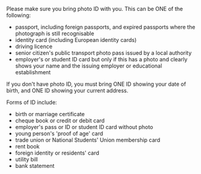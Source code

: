 Please make sure you bring photo ID with you. This can be ONE of the following:

* passport, including foreign passports, and expired passports where the photograph is still recognisable
* identity card (including European identity cards)
* driving licence
* senior citizen's public transport photo pass issued by a local authority
* employer's or student ID card but only if this has a photo and clearly shows your name and the issuing employer or educational establishment

If you don't have photo ID, you must bring ONE ID showing your date of birth, and ONE ID showing your current address.

Forms of ID include:

* birth or marriage certificate
* cheque book or credit or debit card
* employer's pass or ID or student ID card without photo
* young person's 'proof of age' card
* trade union or National Students' Union membership card
* rent book
* foreign identity or residents' card
* utility bill
* bank statement

